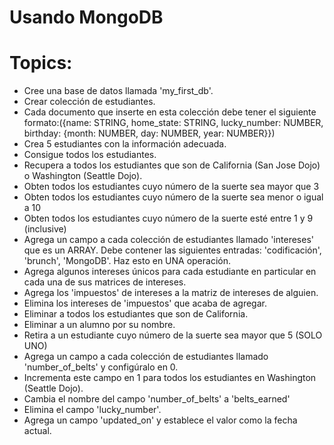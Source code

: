 # Usando MongoDB

# Topics:

- Cree una base de datos llamada 'my_first_db'.
- Crear colección de estudiantes.
- Cada documento que inserte en esta colección debe tener el siguiente formato:({name: STRING, home_state: STRING, lucky_number: NUMBER, birthday: {month: NUMBER, day: NUMBER, year: NUMBER}})
- Crea 5 estudiantes con la información adecuada.
- Consigue todos los estudiantes.
- Recupera a todos los estudiantes que son de California (San Jose Dojo) o Washington (Seattle Dojo).
- Obten todos los estudiantes cuyo número de la suerte sea mayor que 3
- Obten todos los estudiantes cuyo número de la suerte sea menor o igual a 10
- Obten todos los estudiantes cuyo número de la suerte esté entre 1 y 9 (inclusive)
- Agrega un campo a cada colección de estudiantes llamado 'intereses' que es un ARRAY. Debe contener las siguientes entradas: 'codificación', 'brunch', 'MongoDB'. Haz esto en UNA operación.
- Agrega algunos intereses únicos para cada estudiante en particular en cada una de sus matrices de intereses.
- Agrega los 'impuestos' de intereses a la matriz de intereses de alguien.
- Elimina los intereses de 'impuestos' que acaba de agregar.
- Eliminar a todos los estudiantes que son de California.
- Eliminar a un alumno por su nombre.
- Retira a un estudiante cuyo número de la suerte sea mayor que 5 (SOLO UNO)
- Agrega un campo a cada colección de estudiantes llamado 'number_of_belts' y configúralo en 0.
- Incrementa este campo en 1 para todos los estudiantes en Washington (Seattle Dojo).
- Cambia el nombre del campo 'number_of_belts' a 'belts_earned'
- Elimina el campo 'lucky_number'.
- Agrega un campo 'updated_on' y establece el valor como la fecha actual.